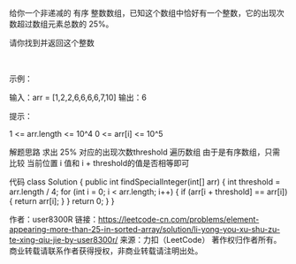 给你一个非递减的 有序 整数数组，已知这个数组中恰好有一个整数，它的出现次数超过数组元素总数的 25%。

请你找到并返回这个整数

 

示例：

输入：arr = [1,2,2,6,6,6,6,7,10]
输出：6
 

提示：

1 <= arr.length <= 10^4
0 <= arr[i] <= 10^5


解题思路
求出 25% 对应的出现次数threshold
遍历数组
由于是有序数组，只需比较 当前位置 i 值和 i + threshold的值是否相等即可

代码
class Solution {
    public int findSpecialInteger(int[] arr) {
        int threshold = arr.length / 4;
        for (int i = 0; i < arr.length; i++) {
            if (arr[i + threshold] == arr[i]) {
                return arr[i];
            }
        }
        return 0;
    }
}

作者：user8300R
链接：https://leetcode-cn.com/problems/element-appearing-more-than-25-in-sorted-array/solution/li-yong-you-xu-shu-zu-te-xing-qiu-jie-by-user8300r/
来源：力扣（LeetCode）
著作权归作者所有。商业转载请联系作者获得授权，非商业转载请注明出处。